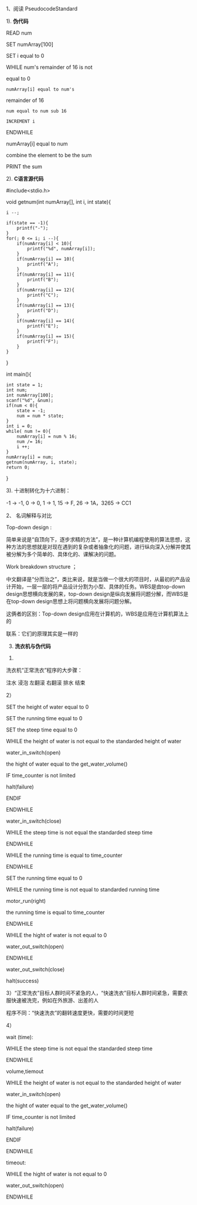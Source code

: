 1、阅读 PseudocodeStandard

1). **伪代码**

READ num

SET numArray[100]

SET i equal to 0

WHILE num's remainder of 16 is not 

equal to 0

	numArray[i] equal to num's 

  remainder of 16

	num equal to num sub 16

	INCREMENT i

ENDWHILE

numArray[i] equal to num

combine the element to be the sum

PRINT  the sum

2). **C语言源代码**

#include<stdio.h>

void getnum(int numArray[], int i, int state){

    i --;

	if(state == -1){
		printf("-");
	}
	for(; 0 <= i; i --){
		if(numArray[i] < 10){
			printf("%d", numArray[i]);
		}
		if(numArray[i] == 10){
			printf("A");
		}
		if(numArray[i] == 11){
			printf("B");
		}
		if(numArray[i] == 12){
			printf("C");
		}
		if(numArray[i] == 13){
			printf("D");
		}
		if(numArray[i] == 14){
			printf("E");
		}
		if(numArray[i] == 15){
			printf("F");
		}
	} 
}

int main(){

	int state = 1;
	int num;
	int numArray[100];
	scanf("%d", &num);
	if(num < 0){
		state = -1;
		num = num * state;
	} 
	int i = 0;
	while( num != 0){
		numArray[i] = num % 16;
		num /= 16;
		i ++;
	}
	numArray[i] = num;
 	getnum(numArray, i, state);
	return 0;
}

3). 十进制转化为十六进制：

 -1 -> -1,  0 -> 0,  1 -> 1,  15 -> F,   26 -> 1A，3265 -> CC1 

2、 名词解释与对比 

Top-down design :

简单来说是“自顶向下，逐步求精的方法”，是一种计算机编程使用的算法思想，这种方法的思想就是对现在遇到的复杂或者抽象化的问题，进行纵向深入分解并使其被分解为多个简单的、具体化的、课解决的问题。

Work breakdown structure ；

中文翻译是“分而治之”，类比来说，就是当做一个很大的项目时，从最初的产品设计开始，一层一层的将产品设计分割为小型、具体的任务。WBS是由top-down design思想横向发展的来，top-down design是纵向发展将问题分解，而WBS是在top-down design思想上将问题横向发展将问题分解。

这俩者的区别：Top-down design应用在计算机的，WBS是应用在计算机算法上的

联系：它们的原理其实是一样的


3. **洗衣机与伪代码**
1)
洗衣机“正常洗衣”程序的大步骤：

注水 浸泡  左翻滚 右翻滚 排水 结束


2）

SET the height of water equal to 0

SET the running time equal to 0

SET the steep time equal to 0

WHILE the height of water is not equal to the standarded height of water 

water_in_switch(open)

the hight of water equal to the get_water_volume()

IF  time_counter is not limited

halt(failure)

ENDIF

ENDWHILE

water_in_switch(close)

WHILE the steep time is not equal the standarded steep time

ENDWHILE

WHILE the running time is equal to time_counter

ENDWHILE

SET the running time equal to 0

WHILE the running time is not equal to  standarded running time 

motor_run(right)

the running time is equal to time_counter

ENDWHILE

WHILE the hight of water is not equal to 0

water_out_switch(open)

ENDWHILE 

water_out_switch(close)


halt(success)

3）“正常洗衣”目标人群时间不紧急的人，“快速洗衣”目标人群时间紧急，需要衣服快速被洗完，例如在外旅游、出差的人

程序不同：“快速洗衣”的翻转速度更快，需要的时间更短

4）

wait (time):


WHILE the steep time is not equal the standarded steep time

ENDWHILE

volume,tiemout

WHILE the height of water is not equal to the standarded height of water 

water_in_switch(open)

the hight of water equal to the get_water_volume()

IF  time_counter is not limited

halt(failure)

ENDIF

ENDWHILE

timeout:

WHILE the hight of water is not equal to 0

water_out_switch(open)

ENDWHILE 



